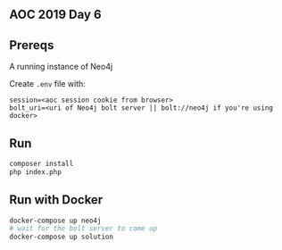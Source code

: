 ## AOC 2019 Day 6

## Prereqs

A running instance of Neo4j

Create `.env` file with:

```
session=<aoc session cookie from browser>
bolt_uri=<uri of Neo4j bolt server || bolt://neo4j if you're using docker>
```

## Run

```bash
composer install
php index.php
```

## Run with Docker

```bash
docker-compose up neo4j
# wait for the bolt server to come up
docker-compose up solution
```
